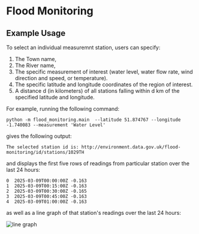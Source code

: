 # Flood Monitoring

## Example Usage
To select an individual measuremnt station, users can specify:
1. The Town name, 
2. The River name, 
3. The specific measurement of interest (water level, water flow rate, wind direction and speed, or temperature).
4. The specific latitude and longitude coordinates of the region of interest. 
5. A distance d (in kilometers) of all stations falling within d km of the specified latitude and longitude. 

For example, running the following command: 

```python -m flood_monitoring.main  --latitude 51.874767 --longitude -1.740083 --measurement 'Water Level'``` 

gives the following output:

```The selected station id is: http://environment.data.gov.uk/flood-monitoring/id/stations/1029TH```

and displays the first five rows of readings from particular station over the last 24 hours:

```
0  2025-03-09T00:00:00Z -0.163
1  2025-03-09T00:15:00Z -0.163
2  2025-03-09T00:30:00Z -0.165
3  2025-03-09T00:45:00Z -0.163
4  2025-03-09T01:00:00Z -0.163
```

as well as a line graph of that station's readings over the last 24 hours:

![line graph](examples/example_line_graph.png)